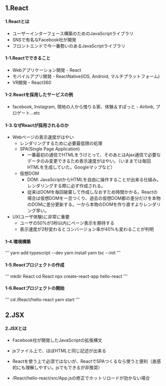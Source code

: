 ## 1.React

#### 1.Reactとは

- ユーザーインターフェース構築のためのJavaScriptライブラリ
- SNSで有名なFacebook社が開発
- フロントエンドで今一番勢いのあるJavaScriptライブラリ

#### 1-1.Reactでできること

- Webアプリケーション開発 - React
- モバイルアプリ開発 - ReactNative(IOS, Android, マルチプラットフォーム)
- VR開発 - React360

#### 1-2.Reactを採用したサービスの例

- facebook, Instagram, 現地の人から借りる家、体験＆すぽっと - Airbnb, プロゲート...etc

#### 1-3.なぜReactが採用されるのか

- Webページの表示速度がはやい
  - レンダリングするために必要最低限の処理
  - SPA(Single Page Application)
    - 一番最初の通信でHTMLをうけとって、そのあとはAjax通信で必要なデータのみ変更できるため表示速度がはやい。（いままでは毎回HTMLを生成していた。Googleマップなど）
  - 仮想DOM
    - DOM: JavaScriptからHTMLを自由に操作することが出来る仕組み。レンダリングする際に必ず作成される。
    - 従来はDOMを毎回破棄して作成しなおすため時間かかる。Reactの場合は仮想DOMを一旦つくり、過去の仮想DOM都の差分だけを本物のDOMに差分更新する。一から本物のDOMを作り直すよりレンダリング早い。
- UX(ユーザ体験)に非常に重要
  - ユーザの50%が3秒以内にページ表示を期待する
  - 表示速度が2秒変わるとコンバージョン率が40%も変わることが判明

#### 1-4.環境構築

'''
yarn add typescript --dev
yarn install
yarn tsc --init
'''

#### 1-5.Reactプロジェクトの作成

'''
mkdir React
cd React
npx create-react-app hello-react
'''

#### 1-6.Reactプロジェクトの開始

'''
cd /React/hello-react
yarn start
'''

## 2.JSX

#### 2.JSXとは

- Facebook社が開発したJavaScriptの拡張構文
- jsファイル上で、ほぼHTMLと同じ記述が出来る
- Reactを使う上で必須ではないが、ReactでSPAつくるなら使うと便利（直感的にも理解しやすい。jsでもできるが非推奨）

- /React/hello-react/src/App.jsの修正でホットリロードが効かない場合

